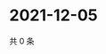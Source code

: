 # 2021-12-05

共 0 条

<!-- BEGIN WEIBO -->
<!-- 最后更新时间 Sun Dec 05 2021 10:02:08 GMT+0800 (China Standard Time) -->

<!-- END WEIBO -->
